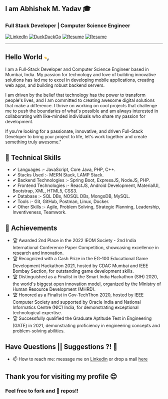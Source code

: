 ## I am  Abhishek M. Yadav 🎓
### Full Stack Developer | Computer Science Engineer
[![LinkedIn](https://img.shields.io/badge/-AbhishekYadav-blue?style=social&logo=Linkedin&logoColor=blue&link=https://www.linkedin.com/in/a6h15hek)](https://www.linkedin.com/in/a6h15hek/) 
[![DuckDuckGo](https://img.shields.io/badge/-abhishekyadav@duck.com-c14438?style=social&logo=DuckDuckGo&logoColor=red&link=mailto:abhishekyadav@duck.com)](mailto:abhishekyadav@duck.com)
[![Resume](https://img.shields.io/badge/MyResume-ff?style=flat&logoColor=white&labelColor=white&color=red)](https://a6h15hek.github.io/a6h15hek/abhishek_yadav_resume_2024.pdf)
[![Resume](https://img.shields.io/badge/Portfolio-fff?style=flat&logoColor=white&labelColor=white&color=purple)](https://abhishek-me.web.app/)

---
## Hello World <img src="https://raw.githubusercontent.com/a6h15hek/a6h15hek/master/gifs/Hii.gif" width="10px">,
I am a Full-Stack Developer and Computer Science Engineer based in Mumbai, India. My passion for technology and love of building innovative solutions has led me to excel in developing mobile applications, creating web apps, and building robust backend servers.

I am driven by the belief that technology has the power to transform people's lives, and I am committed to creating awesome digital solutions that make a difference. I thrive on working on cool projects that challenge me to push the boundaries of what's possible and am always interested in collaborating with like-minded individuals who share my passion for development.

If you're looking for a passionate, innovative, and driven Full-Stack Developer to bring your project to life, let's work together and create something truly awesome."
       


## 💎 Technical Skills
- ✔  Languages :- JavaScript, Core Java, PHP, C++.
- ✔  Stacks Used :- MERN Stack, LAMP Stack.
- ✔  Backend Technologies :- Spring Boot, ExpressJS, NodeJS, PHP.
- ✔  Frontend Technologies :- ReactJS, Android Development, MaterialUI, Bootstrap, XML, HTML5, CSS3.
- ✔  Database :- SQL DBs, NOSQL DBs, MongoDB, MySQL.
- ✔  Tools :- Git, GitHub, Postman, Linux, Docker.
- ✔  Other Skills :- Agile, Problem Solving, Strategic Planning, Leadership, Inventiveness, Teamwork.

## 🥇 Achievements
- 🏆 Awarded 2nd Place in the 2022 IEOM Society - 2nd India International Conference Paper Competition, showcasing excellence in research and innovation.
- 🏆 Recognized with a Cash Prize in the EG-100 Educational Game Development Hackathon 2021, hosted by CDAC Mumbai and IEEE Bombay Section, for outstanding game development skills.
- 🏆 Distinguished as a Finalist in the Smart India Hackathon (SIH) 2020, the world's biggest open innovation model, organized by the Ministry of Human Resource Development (MHRD).
- 🏆 Honored as a Finalist in Gov-TechThon 2020, hosted by IEEE Computer Society and supported by Oracle India and National Informatics Centre (NIC) India, for demonstrating exceptional technological expertise.
- 🏆 Successfully qualified the Graduate Aptitude Test in Engineering (GATE) in 2021, demonstrating proficiency in engineering concepts and problem-solving abilities.


##  Have Questions || Suggestions ?! 🤔
- 📫 How to reach me: message me on [Linkedin](https://www.linkedin.com/in/a6h15hek/) or drop a mail [here](mailto:abhishekyadav@duck.com)

## Thank you for visiting my profile 😊
### Feel free to fork and 🌟 repos!!
